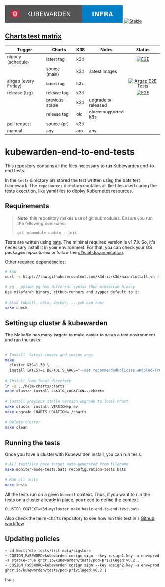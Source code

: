 [![Kubewarden Infra Repository](https://github.com/kubewarden/community/blob/main/badges/kubewarden-infra.svg)](https://github.com/kubewarden/community/blob/main/REPOSITORIES.md#infra-scope)
[![Stable](https://img.shields.io/badge/status-stable-brightgreen?style=for-the-badge)](https://github.com/kubewarden/community/blob/main/REPOSITORIES.md#stable)

## [Charts test matrix](https://github.com/kubewarden/helm-charts/blob/main/.github/workflows/e2e-tests.yml)

| Trigger            	| Charts          	| K3S 	| Notes               	| Status 	|
|--------------------	|-----------------	|-----	|----------------------	| :--------: |
| nightly (schedule) 	| latest tag      	| k3d 	|                      	| [![E2E](https://github.com/kubewarden/helm-charts/actions/workflows/e2e-tests.yml/badge.svg?event=schedule)](https://github.com/kubewarden/helm-charts/actions/workflows/e2e-tests.yml?query=event%3Aschedule) |
|                    	| source (main)   	| k3d 	| :latest images       	|  |
| airgap (every Friday)| latest tag       | k3s   |                       | [![Airgap E2E Tests](https://github.com/kubewarden/helm-charts/actions/workflows/e2e-airgap.yml/badge.svg?event=schedule)](https://github.com/kubewarden/helm-charts/actions/workflows/e2e-airgap.yml?query=event%3Aschedule) |
| release (tag)      	| release tag     	| k3d 	|                      	| [![E2E](https://github.com/kubewarden/helm-charts/actions/workflows/e2e-tests.yml/badge.svg?event=workflow_run)](https://github.com/kubewarden/helm-charts/actions/workflows/e2e-tests.yml?query=event%3Aworkflow_run) |
|                    	| previous stable 	| k3d 	| upgrade to released  	|  |
|                    	| release tag     	| old 	| oldest supported k8s 	|  |
| pull request       	| source (pr)     	| k3d 	|                      	|  |
| manual             	| any             	| any 	| any                  	|  |

# kubewarden-end-to-end-tests

This repository contains all the files necessary to run Kubewarden
end-to-end tests.

In the `tests` directory are stored the test written using the bats test framework.
The `reposources` directory contains all the files used during the tests execution,
like yaml files to deploy Kubernetes resources.

## Requirements

> **Note:** this repository makes use of git submodules. Ensure you run the following
> command:
>
> ```console
> git submodule update --init
> ```

Tests are written using [bats](https://github.com/bats-core/bats-core).
The minimal required version is v1.7.0. So, it's necessary install it in your environment.
For that, you can check your OS packages repositories or follow the [official documentation](https://bats-core.readthedocs.io/en/stable/installation.html#installation).

Other required dependencies:

```bash
# k3d
curl -s https://raw.githubusercontent.com/k3d-io/k3d/main/install.sh | bash

# yq - python yq has different syntax then mikefarah binary
Use mikefarah binary, github-runners and zypper default to it

# Also kubectl, helm, docker, ...you can run:
make check
```

## Setting up cluster & kubewarden

The Makefile has many targets to make easier to setup a test environment and
run the tasks:

```bash

# Install :latest images and custom args
make
  cluster K3S=1.30 \
  install LATEST=1 DEFAULTS_ARGS="--set recommendedPolicies.enabled=True" CONTROLLER_ARGS="-f custom.yaml"

# Install from local directory
ln -s ../helm-charts/charts
make cluster install CHARTS_LOCATION=./charts

# Install previous stable version upgrade to local chart
make cluster install VERSION=prev
make upgrade CHARTS_LOCATION=./charts

# Delete cluster
make clean
```

## Running the tests

Once you have a cluster with Kubewarden install, you can run tests.

```bash
# All testfiles have target auto-generated from filename
make monitor-mode-tests.bats reconfiguration-tests.bats

# Run all tests
make tests
```

All the tests run on a given `kubectl` context. Thus, if you want to run the
tests on a cluster already in place, you need to define the context:

```console
CLUSTER_CONTEXT=k3d-mycluster make basic-end-to-end-test.bats
```

Also check the helm-charts repository to see how run this test in a [Github
workflow](https://github.com/kubewarden/helm-charts/blob/main/.github/workflows/e2e-tests.yml)

## Updating policies

```
~ cd kwctl/e2e-tests/test-data/sigstore
~ COSIGN_PASSWORD=kubewarden cosign sign --key cosign1.key -a env=prod -a stable=true ghcr.io/kubewarden/tests/pod-privileged:v0.2.1
~ COSIGN_PASSWORD=kubewarden cosign sign --key cosign2.key -a env=prod ghcr.io/kubewarden/tests/pod-privileged:v0.2.1
```
fsdij
